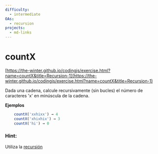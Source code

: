 ```yaml
---
difficulty:
  - intermediate
OAs:
  - recursion
projects:
  - md-links
---
```


# countX

[https://the-winter.github.io/codingjs/exercise.html?name=countX&title=Recursion-1](https://the-winter.github.io/codingjs/exercise.html?name=countX&title=Recursion-1)

Dada una cadena, calcule recursivamente (sin bucles) el número de caracteres
'x' en minúscula de la cadena.

__Ejemplos__

```js
    countX('xxhixx') → 4
    countX('xhixhix') → 3
    countX('hi') → 0
```

### Hint:

Utiliza la [recursión](https://www.freecodecamp.org/espanol/news/como-entender-recursividad-en-javascript/)
